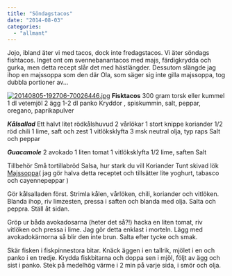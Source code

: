 ```yaml
---
title: "Söndagstacos"
date: "2014-08-03"
categories: 
  - "allmant"
---
```


Jojo, ibland äter vi med tacos, dock inte fredagstacos. Vi äter söndags fishtacos. Inget ont om svennebanantacos med majs, färdigkrydda och gurka, men detta recept slår det med hästlängder. Dessutom slängde jag ihop en majssoppa som den där Ola, som säger sig inte gilla majssoppa, tog dubbla portioner av...  
  
[![20140805-192706-70026446.jpg](images/20140805-192706-70026446.jpg)](http://import.local/wp-content/uploads/2014/08/20140805-192706-70026446.jpg) **Fisktacos** 300 gram torsk eller kummel 1 dl vetemjöl 2 ägg 1-2 dl panko Kryddor , spiskummin, salt, peppar, oregano, paprikapulver

**_Kålsallad_** Ett halvt litet rödkålshuvud 2 vårlökar 1 stort knippe koriander 1/2 röd chili 1 lime, saft och zest 1 vitlöksklyfta 3 msk neutral olja, typ raps Salt och peppar

**_Guacamole_** 2 avokado 1 liten tomat 1 vitlöksklyfta 1/2 lime, saften Salt

Tillbehör Små tortillabröd Salsa, hur stark du vill Koriander Tunt skivad lök [Majssoppa](http://www.tasteline.com/Recept/Neas_majssoppa_med_chili_och_koriander)( jag gör halva detta receptet och tillsätter lite yoghurt, tabasco och cayennepeppar )

Gör kålsalladen först. Strimla kålen, vårlöken, chili, koriander och vitlöken. Blanda ihop, riv limzesten, pressa i saften och blanda med olja. Salta och peppra. Ställ åt sidan.

Gröp ur båda avokadosarna (heter det så?!) hacka en liten tomat, riv vitlöken och pressa i lime. Jag gör detta enklast i morteln. Lägg med avokadokärnorna så blir den inte brun. Salta efter tycke och smak.

Skär fisken i fiskpinnestora bitar. Knäck äggen i en tallrik, mjölet i en och panko i en tredje. Krydda fiskbitarna och doppa sen i mjöl, följt av ägg och sist i panko. Stek på medelhög värme i 2 min på varje sida, i smör och olja.
